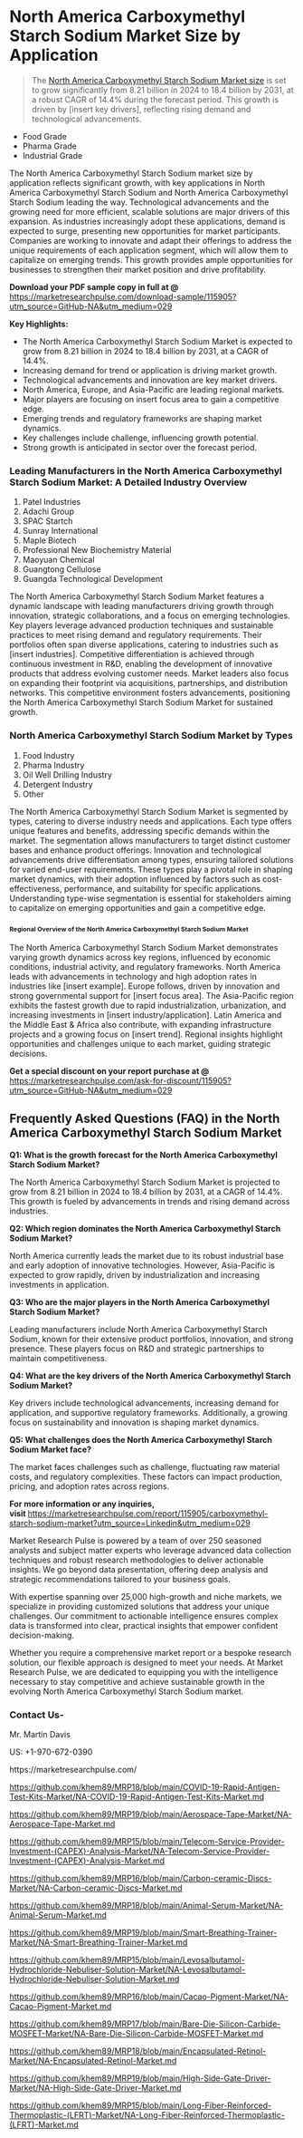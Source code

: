 <h1>North America Carboxymethyl Starch Sodium Market&nbsp;Size by Application</h1><blockquote><p>The <a href="https://marketresearchpulse.com/download-sample/115905?utm_source=GitHub-NA&amp;utm_medium=029">North America Carboxymethyl Starch Sodium Market size</a> is set to grow significantly from 8.21 billion in 2024 to 18.4 billion by 2031, at a robust CAGR of 14.4% during the forecast period. This growth is driven by [insert key drivers], reflecting rising demand and technological advancements.</p></blockquote><ul><li>Food Grade<li> Pharma Grade<li> Industrial Grade</li></ul><p>The North America Carboxymethyl Starch Sodium market size by application reflects significant growth, with key applications in North America Carboxymethyl Starch Sodium and North America Carboxymethyl Starch Sodium leading the way. Technological advancements and the growing need for more efficient, scalable solutions are major drivers of this expansion. As industries increasingly adopt these applications, demand is expected to surge, presenting new opportunities for market participants. Companies are working to innovate and adapt their offerings to address the unique requirements of each application segment, which will allow them to capitalize on emerging trends. This growth provides ample opportunities for businesses to strengthen their market position and drive profitability.</p><p><strong>Download your PDF sample copy in full at @ </strong><a href="https://marketresearchpulse.com/download-sample/115905?utm_source=GitHub-NA&amp;utm_medium=029">https://marketresearchpulse.com/download-sample/115905?utm_source=GitHub-NA&amp;utm_medium=029</a></p><p><strong>Key Highlights: </strong></p><ul><li>The North America Carboxymethyl Starch Sodium Market is expected to grow from 8.21 billion in 2024 to 18.4 billion by 2031, at a CAGR of 14.4%.</li><li>Increasing demand for trend or application is driving market growth.</li><li>Technological advancements and innovation are key market drivers.</li><li>North America, Europe, and Asia-Pacific are leading regional markets.</li><li>Major players are focusing on insert focus area to gain a competitive edge.</li><li>Emerging trends and regulatory frameworks are shaping market dynamics.</li><li>Key challenges include challenge, influencing growth potential.</li><li>Strong growth is anticipated in sector over the forecast period.</li></ul><h3>Leading Manufacturers in the North America Carboxymethyl Starch Sodium Market: A Detailed Industry Overview</h3><ol><li>Patel Industries</li><li>Adachi Group</li><li>SPAC Startch</li><li>Sunray International</li><li>Maple Biotech</li><li>Professional New Biochemistry Material</li><li>Maoyuan Chemical</li><li>Guangtong Cellulose</li><li>Guangda Technological Development</li></ol><div class="flex max-w-full flex-col flex-grow"><div class="min-h-8 text-message flex w-full flex-col items-end gap-2 whitespace-normal break-words [.text-message+&amp;]:mt-5" dir="auto" data-message-author-role="assistant" data-message-id="fd8432e4-4910-450d-b182-61b7bfb0a01f" data-message-model-slug="gpt-4o"><div class="flex w-full flex-col gap-1 empty:hidden first:pt-[3px]"><div class="markdown prose w-full break-words dark:prose-invert light"><p>The North America Carboxymethyl Starch Sodium Market features a dynamic landscape with leading manufacturers driving growth through innovation, strategic collaborations, and a focus on emerging technologies. Key players leverage advanced production techniques and sustainable practices to meet rising demand and regulatory requirements. Their portfolios often span diverse applications, catering to industries such as [insert industries]. Competitive differentiation is achieved through continuous investment in R&amp;D, enabling the development of innovative products that address evolving customer needs. Market leaders also focus on expanding their footprint via acquisitions, partnerships, and distribution networks. This competitive environment fosters advancements, positioning the North America Carboxymethyl Starch Sodium Market for sustained growth.</p></div></div></div></div><h3>North America Carboxymethyl Starch Sodium Market by Types</h3><ol><li>Food Industry<li> Pharma Industry<li> Oil Well Drilling Industry<li> Detergent Industry<li> Other</li></ol><div class="flex max-w-full flex-col flex-grow"><div class="min-h-8 text-message flex w-full flex-col items-end gap-2 whitespace-normal break-words [.text-message+&amp;]:mt-5" dir="auto" data-message-author-role="assistant" data-message-id="084470be-0bb7-4664-bddf-5156b4f41249" data-message-model-slug="gpt-4o-mini"><div class="flex w-full flex-col gap-1 empty:hidden first:pt-[3px]"><div class="markdown prose w-full break-words dark:prose-invert light"><p>The North America Carboxymethyl Starch Sodium Market is segmented by types, catering to diverse industry needs and applications. Each type offers unique features and benefits, addressing specific demands within the market. The segmentation allows manufacturers to target distinct customer bases and enhance product offerings. Innovation and technological advancements drive differentiation among types, ensuring tailored solutions for varied end-user requirements. These types play a pivotal role in shaping market dynamics, with their adoption influenced by factors such as cost-effectiveness, performance, and suitability for specific applications. Understanding type-wise segmentation is essential for stakeholders aiming to capitalize on emerging opportunities and gain a competitive edge.</p></div></div></div></div><h3><span style="font-size: 11px;">Regional Overview of the North America Carboxymethyl Starch Sodium Market</span></h3><div class="flex max-w-full flex-col flex-grow"><div class="min-h-8 text-message flex w-full flex-col items-end gap-2 whitespace-normal break-words [.text-message+&amp;]:mt-5" dir="auto" data-message-author-role="assistant" data-message-id="e9038762-ce64-4e30-91c9-9bd413514231" data-message-model-slug="gpt-4o-mini"><div class="flex w-full flex-col gap-1 empty:hidden first:pt-[3px]"><div class="markdown prose w-full break-words dark:prose-invert light"><p>The North America Carboxymethyl Starch Sodium Market demonstrates varying growth dynamics across key regions, influenced by economic conditions, industrial activity, and regulatory frameworks. North America leads with advancements in technology and high adoption rates in industries like [insert example]. Europe follows, driven by innovation and strong governmental support for [insert focus area]. The Asia-Pacific region exhibits the fastest growth due to rapid industrialization, urbanization, and increasing investments in [insert industry/application]. Latin America and the Middle East &amp; Africa also contribute, with expanding infrastructure projects and a growing focus on [insert trend]. Regional insights highlight opportunities and challenges unique to each market, guiding strategic decisions.</p></div></div></div></div><p><strong>Get a special discount on your report purchase at @ </strong><a href="https://marketresearchpulse.com/ask-for-discount/115905?utm_source=GitHub-NA&amp;utm_medium=029">https://marketresearchpulse.com/ask-for-discount/115905?utm_source=GitHub-NA&amp;utm_medium=029</a></p><h2>Frequently Asked Questions (FAQ) in the North America Carboxymethyl Starch Sodium Market</h2><p><strong>Q1: What is the growth forecast for the North America Carboxymethyl Starch Sodium Market?</strong></p><p>The North America Carboxymethyl Starch Sodium Market is projected to grow from 8.21 billion in 2024 to 18.4 billion by 2031, at a CAGR of 14.4%. This growth is fueled by advancements in trends and rising demand across industries.</p><p><strong>Q2: Which region dominates the North America Carboxymethyl Starch Sodium Market?</strong></p><p>North America currently leads the market due to its robust industrial base and early adoption of innovative technologies. However, Asia-Pacific is expected to grow rapidly, driven by industrialization and increasing investments in application.</p><p><strong>Q3: Who are the major players in the North America Carboxymethyl Starch Sodium Market?</strong></p><p>Leading manufacturers include North America Carboxymethyl Starch Sodium, known for their extensive product portfolios, innovation, and strong presence. These players focus on R&amp;D and strategic partnerships to maintain competitiveness.</p><p><strong>Q4: What are the key drivers of the North America Carboxymethyl Starch Sodium Market?</strong></p><p>Key drivers include technological advancements, increasing demand for application, and supportive regulatory frameworks. Additionally, a growing focus on sustainability and innovation is shaping market dynamics.</p><p><strong>Q5: What challenges does the North America Carboxymethyl Starch Sodium Market face?</strong></p><p>The market faces challenges such as challenge, fluctuating raw material costs, and regulatory complexities. These factors can impact production, pricing, and adoption rates across regions.</p><p><strong>For more information or any inquiries, visit&nbsp;</strong><a href="https://marketresearchpulse.com/report/115905/carboxymethyl-starch-sodium-market?utm_source=Linkedin&utm_medium=029">https://marketresearchpulse.com/report/115905/carboxymethyl-starch-sodium-market?utm_source=Linkedin&utm_medium=029</a></p><p>Market Research Pulse is powered by a team of over 250 seasoned analysts and subject matter experts who leverage advanced data collection techniques and robust research methodologies to deliver actionable insights. We go beyond data presentation, offering deep analysis and strategic recommendations tailored to your business goals.</p><p>With expertise spanning over 25,000 high-growth and niche markets, we specialize in providing customized solutions that address your unique challenges. Our commitment to actionable intelligence ensures complex data is transformed into clear, practical insights that empower confident decision-making.</p><p>Whether you require a comprehensive market report or a bespoke research solution, our flexible approach is designed to meet your needs. At Market Research Pulse, we are dedicated to equipping you with the intelligence necessary to stay competitive and achieve sustainable growth in the evolving North America Carboxymethyl Starch Sodium market.</p><h3><strong>Contact Us-</strong></h3><p>Mr. Martin Davis</p><p>US: +1-970-672-0390</p><p>https://marketresearchpulse.com/</p><p><a href="https://github.com/khem89/MRP18/blob/main/COVID-19-Rapid-Antigen-Test-Kits-Market/NA-COVID-19-Rapid-Antigen-Test-Kits-Market.md">https://github.com/khem89/MRP18/blob/main/COVID-19-Rapid-Antigen-Test-Kits-Market/NA-COVID-19-Rapid-Antigen-Test-Kits-Market.md</a></p><p><a href="https://github.com/khem89/MRP19/blob/main/Aerospace-Tape-Market/NA-Aerospace-Tape-Market.md">https://github.com/khem89/MRP19/blob/main/Aerospace-Tape-Market/NA-Aerospace-Tape-Market.md</a></p><p><a href="https://github.com/khem89/MRP15/blob/main/Telecom-Service-Provider-Investment-(CAPEX)-Analysis-Market/NA-Telecom-Service-Provider-Investment-(CAPEX)-Analysis-Market.md">https://github.com/khem89/MRP15/blob/main/Telecom-Service-Provider-Investment-(CAPEX)-Analysis-Market/NA-Telecom-Service-Provider-Investment-(CAPEX)-Analysis-Market.md</a></p><p><a href="https://github.com/khem89/MRP16/blob/main/Carbon-ceramic-Discs-Market/NA-Carbon-ceramic-Discs-Market.md">https://github.com/khem89/MRP16/blob/main/Carbon-ceramic-Discs-Market/NA-Carbon-ceramic-Discs-Market.md</a></p><p><a href="https://github.com/khem89/MRP18/blob/main/Animal-Serum-Market/NA-Animal-Serum-Market.md">https://github.com/khem89/MRP18/blob/main/Animal-Serum-Market/NA-Animal-Serum-Market.md</a></p><p><a href="https://github.com/khem89/MRP19/blob/main/Smart-Breathing-Trainer-Market/NA-Smart-Breathing-Trainer-Market.md">https://github.com/khem89/MRP19/blob/main/Smart-Breathing-Trainer-Market/NA-Smart-Breathing-Trainer-Market.md</a></p><p><a href="https://github.com/khem89/MRP15/blob/main/Levosalbutamol-Hydrochloride-Nebuliser-Solution-Market/NA-Levosalbutamol-Hydrochloride-Nebuliser-Solution-Market.md">https://github.com/khem89/MRP15/blob/main/Levosalbutamol-Hydrochloride-Nebuliser-Solution-Market/NA-Levosalbutamol-Hydrochloride-Nebuliser-Solution-Market.md</a></p><p><a href="https://github.com/khem89/MRP16/blob/main/Cacao-Pigment-Market/NA-Cacao-Pigment-Market.md">https://github.com/khem89/MRP16/blob/main/Cacao-Pigment-Market/NA-Cacao-Pigment-Market.md</a></p><p><a href="https://github.com/khem89/MRP17/blob/main/Bare-Die-Silicon-Carbide-MOSFET-Market/NA-Bare-Die-Silicon-Carbide-MOSFET-Market.md">https://github.com/khem89/MRP17/blob/main/Bare-Die-Silicon-Carbide-MOSFET-Market/NA-Bare-Die-Silicon-Carbide-MOSFET-Market.md</a></p><p><a href="https://github.com/khem89/MRP18/blob/main/Encapsulated-Retinol-Market/NA-Encapsulated-Retinol-Market.md">https://github.com/khem89/MRP18/blob/main/Encapsulated-Retinol-Market/NA-Encapsulated-Retinol-Market.md</a></p><p><a href="https://github.com/khem89/MRP19/blob/main/High-Side-Gate-Driver-Market/NA-High-Side-Gate-Driver-Market.md">https://github.com/khem89/MRP19/blob/main/High-Side-Gate-Driver-Market/NA-High-Side-Gate-Driver-Market.md</a></p><p><a href="https://github.com/khem89/MRP15/blob/main/Long-Fiber-Reinforced-Thermoplastic-(LFRT)-Market/NA-Long-Fiber-Reinforced-Thermoplastic-(LFRT)-Market.md">https://github.com/khem89/MRP15/blob/main/Long-Fiber-Reinforced-Thermoplastic-(LFRT)-Market/NA-Long-Fiber-Reinforced-Thermoplastic-(LFRT)-Market.md</a></p>
